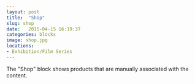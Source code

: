 ```yaml
---
layout: post
title:  "Shop"
slug: shop
date:   2015-04-15 16:19:37
categories: blocks
image: shop.jpg
locations: 
- Exhibition/Film Series
---
```


The "Shop" block shows products that are manually associated with the content.